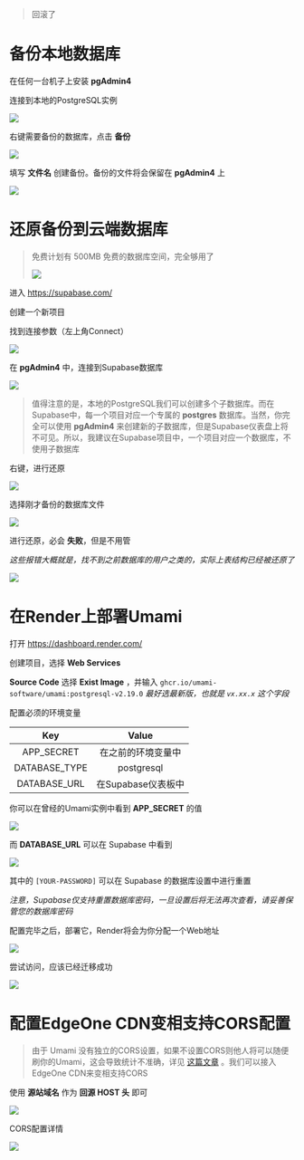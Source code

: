 
> 回滚了

# 备份本地数据库

在任何一台机子上安装 **pgAdmin4** 

连接到本地的PostgreSQL实例

![](../assets/images/2025-08-28-10-03-34-image.png)

右键需要备份的数据库，点击 **备份**

![](../assets/images/2025-08-28-10-03-58-image.png)

填写 **文件名** 创建备份。备份的文件将会保留在 **pgAdmin4** 上

![](../assets/images/2025-08-28-10-04-44-image.png)

# 还原备份到云端数据库

> 免费计划有 500MB 免费的数据库空间，完全够用了
> 
> ![](../assets/images/2025-08-28-10-06-39-2dfd6b861774ca0b05d460fc19bfccb1.png)

进入 https://supabase.com/

创建一个新项目

找到连接参数（左上角Connect）

![](../assets/images/2025-08-28-10-07-41-image.png)

在 **pgAdmin4** 中，连接到Supabase数据库

![](../assets/images/2025-08-28-10-10-00-image.png)

> 值得注意的是，本地的PostgreSQL我们可以创建多个子数据库。而在Supabase中，每一个项目对应一个专属的 **postgres** 数据库。当然，你完全可以使用 **pgAdmin4** 来创建新的子数据库，但是Supabase仪表盘上将不可见。所以，我建议在Supabase项目中，一个项目对应一个数据库，不使用子数据库

右键，进行还原

![](../assets/images/2025-08-28-10-12-10-image.png)

选择刚才备份的数据库文件

![](../assets/images/2025-08-28-10-12-29-image.png)

进行还原，必会 **失败**，但是不用管

*这些报错大概就是，找不到之前数据库的用户之类的，实际上表结构已经被还原了*

![](../assets/images/2025-08-28-10-16-25-image.png)

# 在Render上部署Umami

打开 https://dashboard.render.com/

创建项目，选择 **Web Services**

**Source Code** 选择 **Exist Image** ，并输入 `ghcr.io/umami-software/umami:postgresql-v2.19.0` *最好选最新版，也就是 `vx.xx.x` 这个字段*

配置必须的环境变量

| Key           | Value         |
|:-------------:|:-------------:|
| APP_SECRET    | 在之前的环境变量中     |
| DATABASE_TYPE | postgresql    |
| DATABASE_URL  | 在Supabase仪表板中 |

你可以在曾经的Umami实例中看到 **APP_SECRET** 的值

![](../assets/images/2025-08-28-10-25-05-image.png)

而 **DATABASE_URL** 可以在 Supabase 中看到

![](../assets/images/2025-08-28-10-25-44-image.png)

其中的 `[YOUR-PASSWORD]` 可以在 Supabase 的数据库设置中进行重置

*注意，Supabase仅支持重置数据库密码，一旦设置后将无法再次查看，请妥善保管您的数据库密码*

配置完毕之后，部署它，Render将会为你分配一个Web地址

![](../assets/images/2025-08-28-10-29-02-image.png)

尝试访问，应该已经迁移成功

![](../assets/images/2025-08-28-10-29-46-image.png)

# 配置EdgeOne CDN变相支持CORS配置

> 由于 Umami 没有独立的CORS设置，如果不设置CORS则他人将可以随便刷你的Umami，这会导致统计不准确，详见 [这篇文章](/posts/you-is-me-huh/) 。我们可以接入EdgeOne CDN来变相支持CORS

使用 **源站域名** 作为 **回源 HOST 头** 即可

![](../assets/images/2025-08-28-10-32-09-image.png)

CORS配置详情

![](../assets/images/2025-08-28-10-32-32-image.png)
